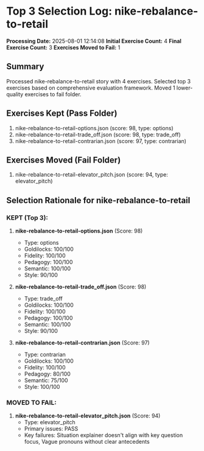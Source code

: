 # Top 3 Selection Log: nike-rebalance-to-retail

**Processing Date:** 2025-08-01 12:14:08
**Initial Exercise Count:** 4
**Final Exercise Count:** 3
**Exercises Moved to Fail:** 1

## Summary

Processed nike-rebalance-to-retail story with 4 exercises.
Selected top 3 exercises based on comprehensive evaluation framework.
Moved 1 lower-quality exercises to fail folder.

## Exercises Kept (Pass Folder)

1. nike-rebalance-to-retail-options.json (score: 98, type: options)
2. nike-rebalance-to-retail-trade_off.json (score: 98, type: trade_off)
3. nike-rebalance-to-retail-contrarian.json (score: 97, type: contrarian)

## Exercises Moved (Fail Folder)

1. nike-rebalance-to-retail-elevator_pitch.json (score: 94, type: elevator_pitch)

## Selection Rationale for nike-rebalance-to-retail

### KEPT (Top 3):
1. **nike-rebalance-to-retail-options.json** (Score: 98)
   - Type: options
   - Goldilocks: 100/100
   - Fidelity: 100/100
   - Pedagogy: 100/100
   - Semantic: 100/100
   - Style: 90/100

2. **nike-rebalance-to-retail-trade_off.json** (Score: 98)
   - Type: trade_off
   - Goldilocks: 100/100
   - Fidelity: 100/100
   - Pedagogy: 100/100
   - Semantic: 100/100
   - Style: 90/100

3. **nike-rebalance-to-retail-contrarian.json** (Score: 97)
   - Type: contrarian
   - Goldilocks: 100/100
   - Fidelity: 100/100
   - Pedagogy: 80/100
   - Semantic: 75/100
   - Style: 100/100

### MOVED TO FAIL:
1. **nike-rebalance-to-retail-elevator_pitch.json** (Score: 94)
   - Type: elevator_pitch
   - Primary issues: PASS
   - Key failures: Situation explainer doesn't align with key question focus, Vague pronouns without clear antecedents

